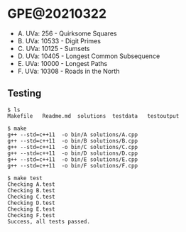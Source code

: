 # GPE@20210322

* A. UVa: 256 - Quirksome Squares
* B. UVa: 10533 - Digit Primes
* C. UVa: 10125 - Sumsets
* D. UVa: 10405 - Longest Common Subsequence
* E. UVa: 10000 - Longest Paths
* F. UVa: 10308 - Roads in the North

## Testing

```shell
$ ls
Makefile   Readme.md  solutions  testdata   testoutput

$ make
g++ --std=c++11  -o bin/A solutions/A.cpp
g++ --std=c++11  -o bin/B solutions/B.cpp
g++ --std=c++11  -o bin/C solutions/C.cpp
g++ --std=c++11  -o bin/D solutions/D.cpp
g++ --std=c++11  -o bin/E solutions/E.cpp
g++ --std=c++11  -o bin/F solutions/F.cpp

$ make test
Checking A.test
Checking B.test
Checking C.test
Checking D.test
Checking E.test
Checking F.test
Success, all tests passed.
```
